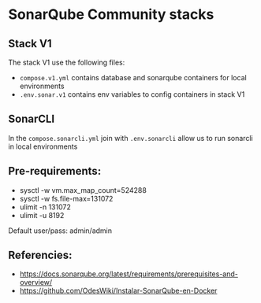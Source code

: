 # SonarQube Community stacks

## Stack V1

The stack V1 use the following files:

* ```compose.v1.yml``` contains database and sonarqube containers for local environments
* ```.env.sonar.v1``` contains env variables to config containers in stack V1

## SonarCLI

In the ```compose.sonarcli.yml``` join with ```.env.sonarcli``` allow us to run sonarcli in local environments

## Pre-requirements:

* sysctl -w vm.max_map_count=524288
* sysctl -w fs.file-max=131072
* ulimit -n 131072
* ulimit -u 8192

Default user/pass: admin/admin

## Referencies:

- https://docs.sonarqube.org/latest/requirements/prerequisites-and-overview/
- https://github.com/OdesWiki/Instalar-SonarQube-en-Docker